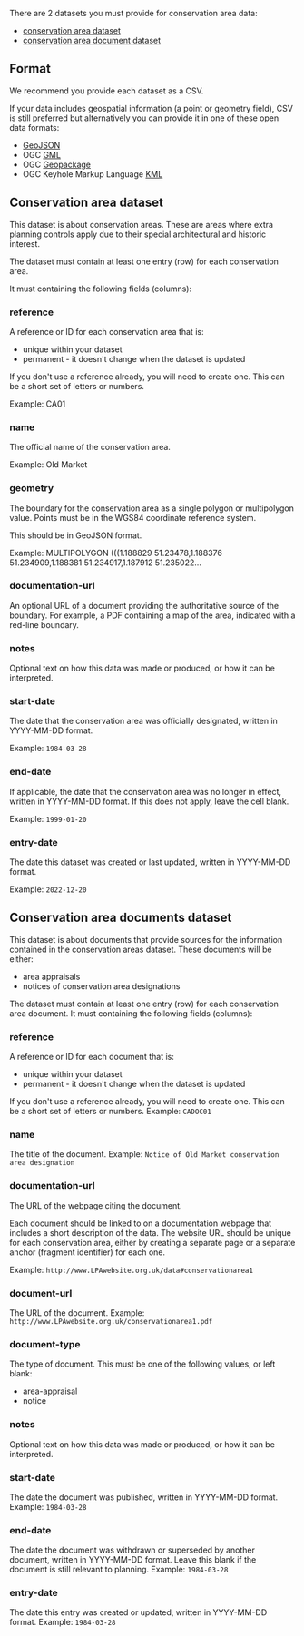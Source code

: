 There are 2 datasets you must provide for conservation area data:

-   [conservation area dataset](https://docs.google.com/document/d/17UJ5BP7Sn8Nj6o5xqUxZ8uRB0VbNaH4nf1-U9402Bj0/edit#heading=h.s9vx7ql14zve)
-   [conservation area document dataset](https://docs.google.com/document/d/17UJ5BP7Sn8Nj6o5xqUxZ8uRB0VbNaH4nf1-U9402Bj0/edit#heading=h.d76pil8lr500)

Format
------

We recommend you provide each dataset as a CSV.

If your data includes geospatial information (a point or geometry field), CSV is still preferred but alternatively you can provide it in one of these open data formats:

-   [GeoJSON](https://digital-land.github.io/specification/specification/article-4-direction/#GeoJSON-format)
-   OGC [GML](https://digital-land.github.io/specification/specification/article-4-direction/#GML-format)
-   OGC [Geopackage](https://digital-land.github.io/specification/specification/article-4-direction/#geopackage-format)
-   OGC Keyhole Markup Language [KML](https://digital-land.github.io/specification/specification/article-4-direction/#KML-format)

Conservation area dataset
-------------------------

This dataset is about conservation areas. These are areas where extra planning controls apply due to their special architectural and historic interest.

The dataset must contain at least one entry (row) for each conservation area.

It must containing the following fields (columns):

### reference
A reference or ID for each conservation area that is: 

-   unique within your dataset
-   permanent - it doesn't change when the dataset is updated

If you don't use a reference already, you will need to create one. This can be a short set of letters or numbers.

Example: CA01

### name

The official name of the conservation area.

Example: Old Market

### geometry

The boundary for the conservation area as a single polygon or multipolygon value. Points must be in the WGS84 coordinate reference system.

This should be in GeoJSON format.

Example: MULTIPOLYGON (((1.188829 51.23478,1.188376 51.234909,1.188381 51.234917,1.187912 51.235022...

### documentation-url

An optional URL of a document providing the authoritative source of the boundary. For example, a PDF containing a map of the area, indicated with a red-line boundary.

### notes

Optional text on how this data was made or produced, or how it can be interpreted.

### start-date

The date that the conservation area was officially designated, written in YYYY-MM-DD format.

Example: `1984-03-28`

### end-date

If applicable, the date that the conservation area was no longer in effect, written in YYYY-MM-DD format. If this does not apply, leave the cell blank.

Example: `1999-01-20`

### entry-date

The date this dataset was created or last updated, written in YYYY-MM-DD format.

Example: `2022-12-20`

Conservation area documents dataset
-----------------------------------

This dataset is about documents that provide sources for the information contained in the conservation areas dataset. These documents will be either:

-   area appraisals 
-   notices of conservation area designations

The dataset must contain at least one entry (row) for each conservation area document.
It must containing the following fields (columns):

### reference
A reference or ID for each document that is: 

- unique within your dataset
- permanent - it doesn't change when the dataset is updated

If you don't use a reference already, you will need to create one. This can be a short set of letters or numbers.
Example: `CADOC01`

### name
The title of the document.
Example: `Notice of Old Market conservation area designation`

### documentation-url
The URL of the webpage citing the document.

Each document should be linked to on a documentation webpage that includes a short description of the data. The website URL should be unique for each conservation area, either by creating a separate page or a separate anchor (fragment identifier) for each one.

Example: `http://www.LPAwebsite.org.uk/data#conservationarea1`

### document-url
The URL of the document.
Example: `http://www.LPAwebsite.org.uk/conservationarea1.pdf`

### document-type
The type of document. This must be one of the following values, or left blank:

-   area-appraisal
-   notice

### notes

Optional text on how this data was made or produced, or how it can be interpreted.

### start-date
The date the document was published, written in YYYY-MM-DD format.
Example: `1984-03-28`

### end-date
The date the document was withdrawn or superseded by another document, written in YYYY-MM-DD format. Leave this blank if the document is still relevant to planning.
Example: `1984-03-28`

### entry-date
The date this entry was created or updated, written in YYYY-MM-DD format.
Example: `1984-03-28`
